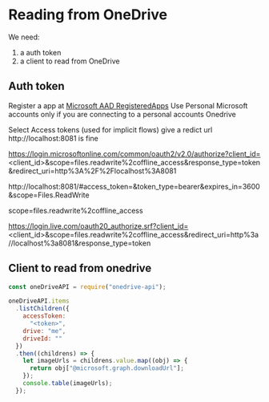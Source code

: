 # Reading from OneDrive

We need:

1. a auth token
2. a client to read from OneDrive

## Auth token
[](https://docs.microsoft.com/en-us/onedrive/developer/rest-api/getting-started/graph-oauth?view=odsp-graph-online)

Register a app at [Microsoft AAD RegisteredApps](https://portal.azure.com/#blade/Microsoft_AAD_RegisteredApps/ApplicationsListBlade) 
Use Personal Microsoft accounts only if you are connecting to a personal accounts Onedrive

Select Access tokens (used for implicit flows)
give a redict url http://localhost:8081 is fine


https://login.microsoftonline.com/common/oauth2/v2.0/authorize?client_id=<client_id>&scope=files.readwrite%2coffline_access&response_type=token&redirect_uri=http%3A%2F%2Flocalhost%3A8081


http://localhost:8081/#access_token=<token>&token_type=bearer&expires_in=3600&scope=Files.ReadWrite




scope=files.readwrite%2coffline_access

https://login.live.com/oauth20_authorize.srf?client_id=<client_id>&scope=files.readwrite%2coffline_access&redirect_uri=http%3a//localhost%3a8081&response_type=token


## Client to read from onedrive

```javascript
const oneDriveAPI = require("onedrive-api");

oneDriveAPI.items
  .listChildren({
    accessToken:
      "<token>",
    drive: "me",
    driveId: ""
  })
  .then((childrens) => {
    let imageUrls = childrens.value.map((obj) => {
      return obj["@microsoft.graph.downloadUrl"];
    });
    console.table(imageUrls);
  });

```